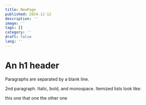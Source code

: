 ```yaml
---
title: NewPage
published: 2024-12-12
description: ''
image: ''
tags: []
category: ''
draft: false 
lang: ''
---
```


# An h1 header
Paragraphs are separated by a blank line.

2nd paragraph. Italic, bold, and monospace. Itemized lists look like:

this one
that one
the other one
